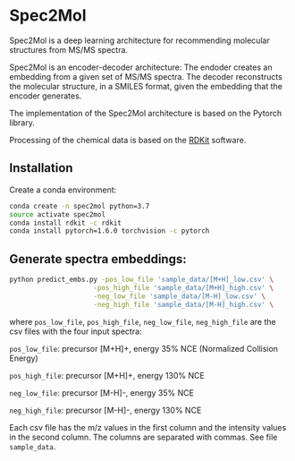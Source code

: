# Spec2Mol

Spec2Mol is a deep learning architecture for recommending molecular structures from MS/MS spectra.

Spec2Mol is an encoder-decoder architecture: The endoder creates an embedding from a given set of MS/MS spectra. The decoder reconstructs the molecular structure, in a SMILES format, given the embedding that the encoder generates.


The implementation of the Spec2Mol architecture is based on the Pytorch library.

Processing of the chemical data is based on the [RDKit](https://www.rdkit.org/) software.

## Installation

Create a conda environment:

```bash
conda create -n spec2mol python=3.7
source activate spec2mol
conda install rdkit -c rdkit
conda install pytorch=1.6.0 torchvision -c pytorch
```

## Generate spectra embeddings:

```bash
python predict_embs.py -pos_low_file 'sample_data/[M+H]_low.csv' \
                     -pos_high_file 'sample_data/[M+H]_high.csv' \
                     -neg_low_file 'sample_data/[M-H]_low.csv' \
                     -neg_high_file 'sample_data/[M-H]_high.csv' \
```

where `pos_low_file`, `pos_high_file`, `neg_low_file`, `neg_high_file` are the csv files with the four input spectra:

`pos_low_file`: precursor [M+H]+, energy 35% NCE (Normalized Collision Energy)

`pos_high_file`: precursor [M+H]+, energy 130\% NCE

`neg_low_file`: precursor [M-H]-, energy 35\% NCE 

`neg_high_file`: precursor [M-H]-, energy 130\% NCE 


Each csv file has the m/z values in the first column and the intensity values in the second column.
The columns are separated with commas.
See file `sample_data`.